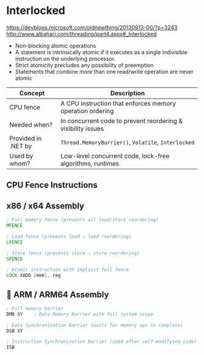 # Interlocked
https://devblogs.microsoft.com/oldnewthing/20130913-00/?p=3243
http://www.albahari.com/threading/part4.aspx#_Interlocked

- Non-blocking atomic operations
- A statement is intrinsically atomic if it executes as a single indivisible instruction on the underlying processor.
- Strict atomicity precludes any possibility of preemption
- Statements that combine more than one read/write operation are never atomic

| Concept             | Description                                                  |
| ------------------- | ------------------------------------------------------------ |
| CPU fence           | A CPU instruction that enforces memory operation ordering    |
| Needed when?        | In concurrent code to prevent reordering & visibility issues |
| Provided in .NET by | `Thread.MemoryBarrier()`, `Volatile`, `Interlocked`          |
| Used by whom?       | Low-level concurrent code, lock-free algorithms, runtimes    |

## CPU Fence Instructions

## x86 / x64 Assembly

```asm
; Full memory fence (prevents all load/store reordering)
MFENCE

; Load fence (prevents load → load reordering)
LFENCE

; Store fence (prevents store → store reordering)
SFENCE

; Atomic instruction with implicit full fence
LOCK XADD [mem], reg
```
## 🧠 ARM / ARM64 Assembly
```asm
; Full memory barrier
DMB SY    ; Data Memory Barrier with full system scope

; Data Synchronization Barrier (waits for memory ops to complete)
DSB SY

; Instruction Synchronization Barrier (used after self-modifying code)
ISB
```
